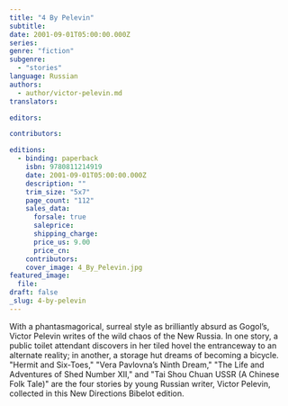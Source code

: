 ```yaml
---
title: "4 By Pelevin"
subtitle:
date: 2001-09-01T05:00:00.000Z
series:
genre: "fiction"
subgenre:
  - "stories"
language: Russian
authors:
  - author/victor-pelevin.md
translators:

editors:

contributors:

editions:
  - binding: paperback
    isbn: 9780811214919
    date: 2001-09-01T05:00:00.000Z
    description: ""
    trim_size: "5x7"
    page_count: "112"
    sales_data:
      forsale: true
      saleprice:
      shipping_charge:
      price_us: 9.00
      price_cn:
    contributors:
    cover_image: 4_By_Pelevin.jpg
featured_image:
  file:
draft: false
_slug: 4-by-pelevin
---
```


With a phantasmagorical, surreal style as brilliantly absurd as Gogol’s, Victor Pelevin writes of the wild chaos of the New Russia. In one story, a public toilet attendant discovers in her tiled hovel the entranceway to an alternate reality; in another, a storage hut dreams of becoming a bicycle. "Hermit and Six-Toes," "Vera Pavlovna’s Ninth Dream," "The Life and Adventures of Shed Number XII," and "Tai Shou Chuan USSR (A Chinese Folk Tale)" are the four stories by young Russian writer, Victor Pelevin, collected in this New Directions Bibelot edition.

